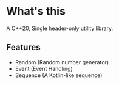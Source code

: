 # What's this
A C++20, Single header-only utility library.

## Features
- Random (Random number generator)
- Event (Event Handling)
- Sequence (A Kotlin-like sequence)
